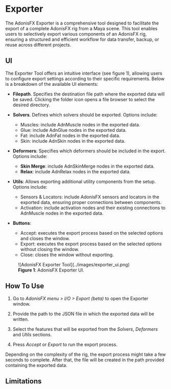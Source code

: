 # Exporter

The AdonisFX Exporter is a comprehensive tool designed to facilitate the export of  a complete AdonisFX rig from a Maya scene. This tool enables users to selectively export various components of an AdonisFX rig, ensuring a structured and efficient workflow for data transfer, backup, or reuse across different projects.

## UI

The Exporter Tool offers an intuitive interface (see figure 1), allowing users to configure export settings according to their specific requirements. Below is a breakdown of the available UI elements:​

- **Filepath**. Specifies the destination file path where the exported data will be saved. Clicking the folder icon opens a file browser to select the desired directory.

- **Solvers**. Defines which solvers should be exported. Options include:
    - Muscles: include AdnMuscle nodes in the exported data.
    - Glue: include AdnGlue nodes in the exported data.
    - Fat: include AdnFat nodes in the exported data.
    - Skin: include AdnSkin nodes in the exported data.

- **Deformers**: Specifies which deformers should be included in the export. Options include:
    - **Skin Merge**: include AdnSkinMerge nodes in the exported data.
    - **Relax**: include AdnRelax nodes in the exported data.

- **Utils**: Allows exporting additional utility components from the setup. Options include:
    - Sensors & Locators: include AdonisFX sensors and locators in the exported data, ensuring proper connections between components.
    - Activation: include activation nodes and their existing connections to AdnMuscle nodes in the exported data.

- **Buttons**:
    - Accept: executes the export process based on the selected options and closes the window.
    - Export: executes the export process based on the selected options without closing the window.
    - Close: closes the window without exporting.

<figure markdown>
  ![AdonisFX Exporter Tool](../images/exporter_ui.png)
  <figcaption><b>Figure 1</b>: AdonisFX Exporter UI. </figcaption>
</figure>


## How To Use

1. Go to *AdonisFX menu > I/O > Export (beta)* to open the Exporter window.

2. Provide the path to the JSON file in which the exported data will be written.

3. Select the features that will be exported from the *Solvers*, *Deformers* and *Utils* sections.

4. Press *Accept* or *Export* to run the export process.

Depending on the complexity of the rig, the export process might take a few seconds to complete. After that, the file will be created in the path provided containing the exported data.

## Limitations

